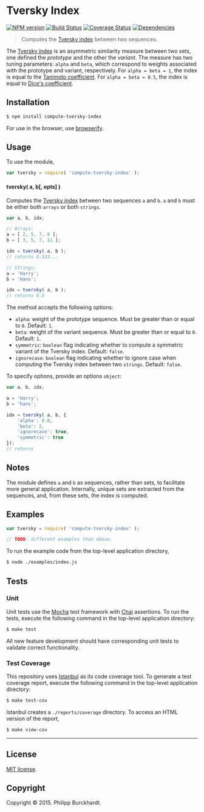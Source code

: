 Tversky Index
===
[![NPM version][npm-image]][npm-url] [![Build Status][travis-image]][travis-url] [![Coverage Status][coveralls-image]][coveralls-url] [![Dependencies][dependencies-image]][dependencies-url]

> Computes the [Tversky index](http://en.wikipedia.org/wiki/Tversky_index) between two sequences.

The [Tversky index](http://en.wikipedia.org/wiki/Tversky_index) is an asymmetric similarity measure between two sets, one defined the *prototype* and the other the *variant*. The measure has two tuning parameters: `alpha` and `beta`, which correspond to weights associated with the prototype and variant, respectively. For `alpha = beta = 1`, the index is equal to the [Tanimoto coefficient](http://en.wikipedia.org/wiki/Jaccard_index#Tanimoto_coefficient_.28extended_Jaccard_coefficient.29). For `alpha = beta = 0.5`, the index is equal to [Dice's coefficient](http://en.wikipedia.org/wiki/S%C3%B8rensen%E2%80%93Dice_coefficient).


## Installation

``` bash
$ npm install compute-tversky-index
```

For use in the browser, use [browserify](https://github.com/substack/node-browserify).

## Usage

To use the module,

``` javascript
var tversky = require( 'compute-tversky-index' );
```

#### tversky( a, b[, opts] )

Computes the [Tversky index](http://en.wikipedia.org/wiki/Tversky_index)
between two sequences `a` and `b`. `a` and `b` must be either both `arrays` or both `strings`.

``` javascript
var a, b, idx;

// Arrays:
a = [ 2, 5, 7, 9 ];
b = [ 3, 5, 7, 11 ];

idx = tversky( a, b );
// returns 0.333...

// Strings:
a = 'Harry';
b = 'Hans';

idx = tversky( a, b );
// returns 0.5
```

The method accepts the following options:

*	`alpha`: weight of the prototype sequence. Must be greater than or equal to `0`. Default: `1`.
*	`beta`: weight of the variant sequence. Must be greater than or equal to `0`. Default: `1`.
*	`symmetric`: `boolean` flag indicating whether to compute a symmetric variant of the Tversky index. Default: `false`.
*	`ignorecase`: `boolean` flag indicating whether to ignore case when computing the Tversky index between two `strings`. Default: `false`.

To specify options, provide an options `object`:

``` javascript
var a, b, idx;

a = 'Harry';
b = 'hans';

idx = tversky( a, b, {
	'alpha': 0.8,
	'beta': 2,
	'ignorecase': true,
	'symmetric': true
});
// returns 
```


## Notes

The module defines `a` and `b` as sequences, rather than sets, to facilitate more general application. Internally, unique sets are extracted from the sequences, and, from these sets, the index is computed.


## Examples

``` javascript
var tversky = require( 'compute-tversky-index' );

// TODO: different examples than above.
```

To run the example code from the top-level application directory,

``` bash
$ node ./examples/index.js
```

## Tests

### Unit

Unit tests use the [Mocha](http://mochajs.org/) test framework with [Chai](http://chaijs.com) assertions. To run the tests, execute the following command in the top-level application directory:

``` bash
$ make test
```

All new feature development should have corresponding unit tests to validate correct functionality.


### Test Coverage

This repository uses [Istanbul](https://github.com/gotwarlost/istanbul) as its code coverage tool. To generate a test coverage report, execute the following command in the top-level application directory:

``` bash
$ make test-cov
```

Istanbul creates a `./reports/coverage` directory. To access an HTML version of the report,

``` bash
$ make view-cov
```


---
## License

[MIT license](http://opensource.org/licenses/MIT).


## Copyright

Copyright &copy; 2015. Philipp Burckhardt.


[npm-image]: http://img.shields.io/npm/v/compute-tversky-index.svg
[npm-url]: https://npmjs.org/package/compute-tversky-index

[travis-image]: http://img.shields.io/travis/compute-io/tversky-index/master.svg
[travis-url]: https://travis-ci.org/compute-io/tversky-index

[coveralls-image]: https://img.shields.io/coveralls/compute-io/tversky-index/master.svg
[coveralls-url]: https://coveralls.io/r/compute-io/tversky-index?branch=master

[dependencies-image]: http://img.shields.io/david/compute-io/tversky-index.svg
[dependencies-url]: https://david-dm.org/compute-io/tversky-index

[dev-dependencies-image]: http://img.shields.io/david/dev/compute-io/tversky-index.svg
[dev-dependencies-url]: https://david-dm.org/dev/compute-io/tversky-index

[github-issues-image]: http://img.shields.io/github/issues/compute-io/tversky-index.svg
[github-issues-url]: https://github.com/compute-io/tversky-index/issues
